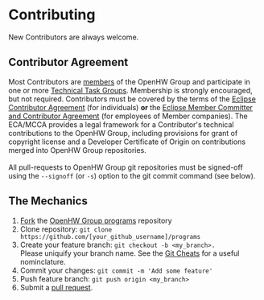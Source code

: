 <!--- SPDX-License-Identifier: Apache-2.0 WITH SHL-2.0 --->
# Contributing
New Contributors are always welcome.

## Contributor Agreement
Most Contributors are [members](https://www.openhwgroup.org/membership/) of the
OpenHW Group and participate in one or more [Technical Task Groups](https://www.openhwgroup.org/working-groups/).
Membership is strongly encouraged, but not required.  Contributors must be
covered by the terms of the [Eclipse Contributor Agreement](https://www.eclipse.org/legal/ECA.php)
(for individuals) **or** the [Eclipse Member Committer and Contributor Agreement](https://www.eclipse.org/legal/committer_process/EclipseMemberCommitterAgreement.pdf)
(for employees of Member companies). The ECA/MCCA provides a legal
framework for a Contributor's technical contributions to the OpenHW Group,
including provisions for grant of copyright license and a Developer
Certificate of Origin on contributions merged into OpenHW Group repositories.
<br><br>
All pull-requests to OpenHW Group git repositories must be signed-off using the
`--signoff` (or `-s`) option to the git commit command (see below).

## The Mechanics
1. [Fork](https://help.github.com/articles/fork-a-repo/) the [OpenHW Group programs](https://github.com/openhwgroup/programs) repository
2. Clone repository: `git clone https://github.com/[your_github_username]/programs`
3. Create your feature branch: `git checkout -b <my_branch>.`<br> Please uniquify your branch name.  See the [Git Cheats](https://github.com/openhwgroup/core-v-verif/blob/master/GitCheats.md) for a useful nominclature.
4. Commit your changes: `git commit -m 'Add some feature'`
5. Push feature branch: `git push origin <my_branch>`
6. Submit a [pull request](https://help.github.com/en/github/collaborating-with-issues-and-pull-requests/creating-a-pull-request-from-a-fork).
